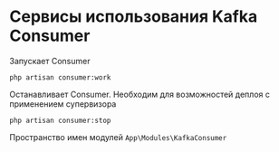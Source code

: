 # Сервисы использования Kafka Consumer
Запускает Consumer
```shell
php artisan consumer:work
```

Останавливает Consumer. Необходим для возможностей деплоя с применением супервизора
```shell
php artisan consumer:stop
```
Пространство имен модулей `App\Modules\KafkaConsumer`
